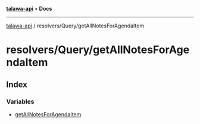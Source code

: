 [**talawa-api**](../../../README.md) • **Docs**

***

[talawa-api](../../../modules.md) / resolvers/Query/getAllNotesForAgendaItem

# resolvers/Query/getAllNotesForAgendaItem

## Index

### Variables

- [getAllNotesForAgendaItem](variables/getAllNotesForAgendaItem.md)
